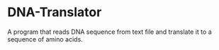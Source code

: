 # DNA-Translator
A program that reads DNA sequence from text file and translate it  to a sequence of amino acids.
